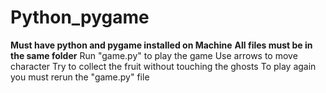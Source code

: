 # Python_pygame

**Must have python and pygame installed on Machine**
**All files must be in the same folder**
Run "game.py" to play the game
Use arrows to move character
Try to collect the fruit without touching the ghosts
To play again you must rerun the "game.py" file